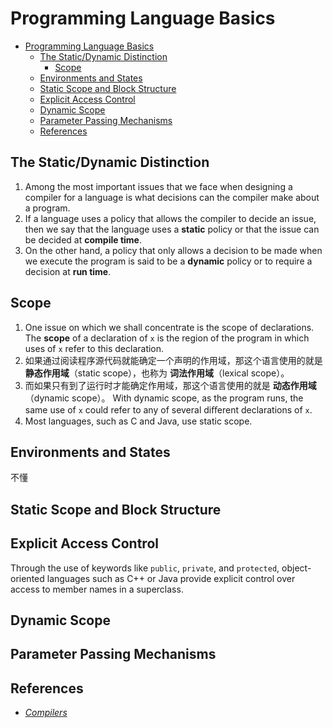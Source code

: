 # Programming Language Basics


<!-- TOC -->

- [Programming Language Basics](#programming-language-basics)
    - [The Static/Dynamic Distinction](#the-staticdynamic-distinction)
        - [Scope](#scope)
    - [Environments and States](#environments-and-states)
    - [Static Scope and Block Structure](#static-scope-and-block-structure)
    - [Explicit Access Control](#explicit-access-control)
    - [Dynamic Scope](#dynamic-scope)
    - [Parameter Passing Mechanisms](#parameter-passing-mechanisms)
    - [References](#references)

<!-- /TOC -->


## The Static/Dynamic Distinction
1. Among the most important issues that we face when designing a compiler for a language is what decisions can the compiler make about a program.
2. If a language uses a policy that allows the compiler to decide an issue, then we say that the language uses a **static** policy or that the issue can be decided at **compile time**. 
3. On the other hand, a policy that only allows a decision to be made when we execute the program is said to be a **dynamic** policy or to require a decision at **run time**.


## Scope
1. One issue on which we shall concentrate is the scope of declarations. The **scope** of a declaration of `x` is the region of the program in which uses of `x` refer to this declaration. 
2. 如果通过阅读程序源代码就能确定一个声明的作用域，那这个语言使用的就是 **静态作用域**（static scope），也称为 **词法作用域**（lexical scope）。
3. 而如果只有到了运行时才能确定作用域，那这个语言使用的就是 **动态作用域**（dynamic scope）。 With dynamic scope, as the program runs, the same use of `x` could refer to any of several diﬀerent declarations of `x`. 
4. Most languages, such as C and Java, use static scope.


## Environments and States
不懂


## Static Scope and Block Structure


## Explicit Access Control
Through the use of keywords like `public`, `private`, and `protected`, object-oriented languages such as C++ or Java provide explicit control over access to member names in a superclass.


## Dynamic Scope


## Parameter Passing Mechanisms

## References
* [*Compilers*](https://book.douban.com/subject/1866231/)